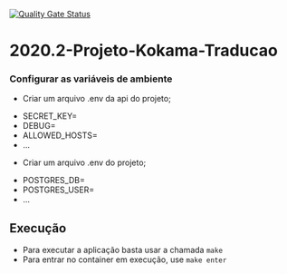 [![Quality Gate Status](https://sonarcloud.io/api/project_badges/measure?project=fga-eps-mds_2020.2-Projeto-Kokama-Traducao&metric=alert_status)](https://sonarcloud.io/dashboard?id=fga-eps-mds_2020.2-Projeto-Kokama-Traducao)

# 2020.2-Projeto-Kokama-Traducao

### Configurar as variáveis de ambiente
* Criar um arquivo .env da api do projeto;
- SECRET_KEY=
- DEBUG=
- ALLOWED_HOSTS=
- ...

* Criar um arquivo .env do projeto;
 - POSTGRES_DB=
 - POSTGRES_USER=
- ...

## Execução

* Para executar a aplicação basta usar a chamada `make`
* Para entrar no container em execução, use `make enter`
